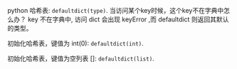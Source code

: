 python 哈希表: `defaultdict(type)`. 当访问某个key时候，这个key不在字典中怎么办？ key 不在字典中, 访问 dict 会出现 keyError ,而 defaultdict 则返回其默认的类型。

初始化哈希表，键值为 int(0): `defaultdict(int)`.

初始化哈希表，键值为空列表 []: `defaultdict(list)`.
